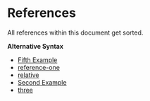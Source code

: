 
[2]: http://two.example.com "Second Example"

[reference-one]: http://one.example.com
[5]: http://five.example.com "Fifth Example"
[three]: http://three.example.com

[relative]: ./include.md
[local]: #references

# References

All references within this document get sorted.

**Alternative Syntax**

<!-- !ref -->

* [Fifth Example][5]
* [reference-one][reference-one]
* [relative][relative]
* [Second Example][2]
* [three][three]

<!-- ref! -->
